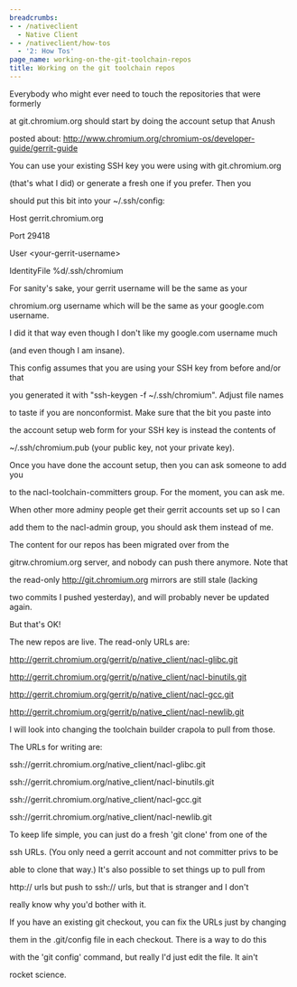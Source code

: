 ```yaml
---
breadcrumbs:
- - /nativeclient
  - Native Client
- - /nativeclient/how-tos
  - '2: How Tos'
page_name: working-on-the-git-toolchain-repos
title: Working on the git toolchain repos
---
```


Everybody who might ever need to touch the repositories that were formerly

at git.chromium.org should start by doing the account setup that Anush

posted about: http://www.chromium.org/chromium-os/developer-guide/gerrit-guide

You can use your existing SSH key you were using with git.chromium.org

(that's what I did) or generate a fresh one if you prefer. Then you

should put this bit into your ~/.ssh/config:

Host gerrit.chromium.org

Port 29418

User &lt;your-gerrit-username&gt;

IdentityFile %d/.ssh/chromium

For sanity's sake, your gerrit username will be the same as your

chromium.org username which will be the same as your google.com username.

I did it that way even though I don't like my google.com username much

(and even though I am insane).

This config assumes that you are using your SSH key from before and/or that

you generated it with "ssh-keygen -f ~/.ssh/chromium". Adjust file names

to taste if you are nonconformist. Make sure that the bit you paste into

the account setup web form for your SSH key is instead the contents of

~/.ssh/chromium.pub (your public key, not your private key).

Once you have done the account setup, then you can ask someone to add you

to the nacl-toolchain-committers group. For the moment, you can ask me.

When other more adminy people get their gerrit accounts set up so I can

add them to the nacl-admin group, you should ask them instead of me.

The content for our repos has been migrated over from the

gitrw.chromium.org server, and nobody can push there anymore. Note that

the read-only http://git.chromium.org mirrors are still stale (lacking

two commits I pushed yesterday), and will probably never be updated again.

But that's OK!

The new repos are live. The read-only URLs are:

http://gerrit.chromium.org/gerrit/p/native_client/nacl-glibc.git

http://gerrit.chromium.org/gerrit/p/native_client/nacl-binutils.git

http://gerrit.chromium.org/gerrit/p/native_client/nacl-gcc.git

http://gerrit.chromium.org/gerrit/p/native_client/nacl-newlib.git

I will look into changing the toolchain builder crapola to pull from those.

The URLs for writing are:

ssh://gerrit.chromium.org/native_client/nacl-glibc.git

ssh://gerrit.chromium.org/native_client/nacl-binutils.git

ssh://gerrit.chromium.org/native_client/nacl-gcc.git

ssh://gerrit.chromium.org/native_client/nacl-newlib.git

To keep life simple, you can just do a fresh 'git clone' from one of the

ssh URLs. (You only need a gerrit account and not committer privs to be

able to clone that way.) It's also possible to set things up to pull from

http:// urls but push to ssh:// urls, but that is stranger and I don't

really know why you'd bother with it.

If you have an existing git checkout, you can fix the URLs just by changing

them in the .git/config file in each checkout. There is a way to do this

with the 'git config' command, but really I'd just edit the file. It ain't

rocket science.
